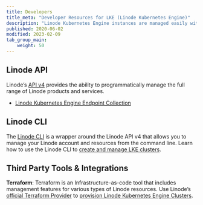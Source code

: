 ```yaml
---
title: Developers
title_meta: "Developer Resources for LKE (Linode Kubernetes Engine)"
description: "Linode Kubernetes Engine instances are managed easily with developer tools like the Linode API or CLI as well as third party tools and integrations."
published: 2020-06-02
modified: 2023-02-09
tab_group_main:
    weight: 50
---
```


## Linode API

Linode’s [API v4](/docs/api) provides the ability to programmatically manage the full range of Linode products and services.

-  [Linode Kubernetes Engine Endpoint Collection](/docs/api/linode-kubernetes-engine-lke)

## Linode CLI

The [Linode CLI](https://github.com/linode/linode-cli) is a wrapper around the Linode API v4 that allows you to manage your Linode account and resources from the command line. Learn how to use the Linode CLI to [create and manage LKE clusters](/docs/products/tools/cli/guides/linode-kubernetes-engine/).

## Third Party Tools & Integrations

**Terraform**: Terraform is an Infrastructure-as-code tool that includes management features for various types of Linode resources. Use Linode’s [official Terraform Provider](https://www.terraform.io/docs/providers/linode/r/volume.html) to [provision Linode Kubernetes Engine Clusters](/docs/products/compute/kubernetes/guides/deploy-cluster-using-terraform/).
